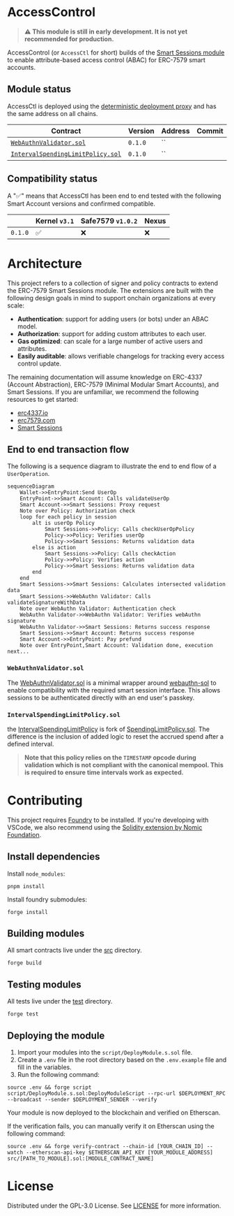 # AccessControl

> **⚠️ This module is still in early development. It is not yet recommended for production.**

AccessControl (or `AccessCtl` for short) builds of the [Smart Sessions module](https://github.com/erc7579/smartsessions) to enable attribute-based access control (ABAC) for ERC-7579 smart accounts.

## Module status

AccessCtl is deployed using the [deterministic deployment proxy](https://github.com/Arachnid/deterministic-deployment-proxy) and has the same address on all chains.

| Contract                                                                            | Version | Address | Commit | Audit |
| ----------------------------------------------------------------------------------- | ------- | ------- | ------ | ----- |
| [`WebAuthnValidator.sol`](./src/signers/WebAuthnValidator.sol)                      | `0.1.0` | ``      | []()   | N/A   |
| [`IntervalSpendingLimitPolicy.sol`](./src/policies/IntervalSpendingLimitPolicy.sol) | `0.1.0` | ``      | []()   | N/A   |

## Compatibility status

A "✅" means that AccessCtl has been end to end tested with the following Smart Account versions and confirmed compatible.

|         | Kernel `v3.1` | Safe7579 `v1.0.2` | Nexus |
| ------- | ------------- | ----------------- | ----- |
| `0.1.0` | ✅            | ❌                | ❌    |

# Architecture

This project refers to a collection of signer and policy contracts to extend the ERC-7579 Smart Sessions module. The extensions are built with the following design goals in mind to support onchain organizations at every scale:

- **Authentication**: support for adding users (or bots) under an ABAC model.
- **Authorization**: support for adding custom attributes to each user.
- **Gas optimized**: can scale for a large number of active users and attributes.
- **Easily auditable**: allows verifiable changelogs for tracking every access control update.

The remaining documentation will assume knowledge on ERC-4337 (Account Abstraction), ERC-7579 (Minimal Modular Smart Accounts), and Smart Sessions. If you are unfamiliar, we recommend the following resources to get started:

- [erc4337.io](https://www.erc4337.io/docs)
- [erc7579.com](https://erc7579.com/)
- [Smart Sessions](https://github.com/erc7579/smartsessions)

## End to end transaction flow

The following is a sequence diagram to illustrate the end to end flow of a `UserOperation`.

```mermaid
sequenceDiagram
    Wallet->>EntryPoint:Send UserOp
    EntryPoint->>Smart Account: Calls validateUserOp
    Smart Account->>Smart Sessions: Proxy request
    Note over Policy: Authorization check
    loop for each policy in session
        alt is userOp Policy
            Smart Sessions->>Policy: Calls checkUserOpPolicy
            Policy->>Policy: Verifies userOp
            Policy->>Smart Sessions: Returns validation data
        else is action
            Smart Sessions->>Policy: Calls checkAction
            Policy->>Policy: Verifies action
            Policy->>Smart Sessions: Returns validation data
        end
    end
    Smart Sessions->>Smart Sessions: Calculates intersected validation data
    Smart Sessions->>WebAuthn Validator: Calls validateSignatureWithData
    Note over WebAuthn Validator: Authentication check
    WebAuthn Validator->>WebAuthn Validator: Verifies webAuthn signature
    WebAuthn Validator->>Smart Sessions: Returns success response
    Smart Sessions->>Smart Account: Returns success response
    Smart Account->>EntryPoint: Pay prefund
    Note over EntryPoint,Smart Account: Validation done, execution next...
```

### `WebAuthnValidator.sol`

The [WebAuthnValidator.sol](./src/signers/WebAuthnValidator.sol) is a minimal wrapper around [webauthn-sol](https://github.com/base-org/webauthn-sol) to enable compatibility with the required smart session interface. This allows sessions to be authenticated directly with an end user's passkey.

### `IntervalSpendingLimitPolicy.sol`

the [IntervalSpendingLimitPolicy](./src/policies/IntervalSpendingLimitPolicy.sol) is fork of [SpendingLimitPolicy.sol](https://github.com/erc7579/smartsessions/blob/main/contracts/external/policies/SpendingLimitPolicy.sol). The difference is the inclusion of added logic to reset the accrued spend after a defined interval.

> **Note that this policy relies on the `TIMESTAMP` opcode during validation which is not compliant with the canonical mempool. This is required to ensure time intervals work as expected.**

# Contributing

This project requires [Foundry](https://book.getfoundry.sh/) to be installed. If you're developing with VSCode, we also recommend using the [Solidity extension by Nomic Foundation](https://github.com/NomicFoundation/hardhat-vscode).

## Install dependencies

Install `node_modules`:

```shell
pnpm install
```

Install foundry submodules:

```shell
forge install
```

## Building modules

All smart contracts live under the [src](./src/) directory.

```shell
forge build
```

## Testing modules

All tests live under the [test](./test/) directory.

```shell
forge test
```

## Deploying the module

1. Import your modules into the `script/DeployModule.s.sol` file.
2. Create a `.env` file in the root directory based on the `.env.example` file and fill in the variables.
3. Run the following command:

```shell
source .env && forge script script/DeployModule.s.sol:DeployModuleScript --rpc-url $DEPLOYMENT_RPC --broadcast --sender $DEPLOYMENT_SENDER --verify
```

Your module is now deployed to the blockchain and verified on Etherscan.

If the verification fails, you can manually verify it on Etherscan using the following command:

```shell
source .env && forge verify-contract --chain-id [YOUR_CHAIN_ID] --watch --etherscan-api-key $ETHERSCAN_API_KEY [YOUR_MODULE_ADDRESS] src/[PATH_TO_MODULE].sol:[MODULE_CONTRACT_NAME]
```

# License

Distributed under the GPL-3.0 License. See [LICENSE](./LICENSE) for more information.
